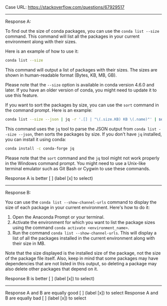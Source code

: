 Case URL: https://stackoverflow.com/questions/67929517

------
Response A:

To find out the size of conda packages, you can use the `conda list --size` command. This command will list all the packages in your current environment along with their sizes.

Here is an example of how to use it:

```bash
conda list --size
```

This command will output a list of packages with their sizes. The sizes are shown in human-readable format (Bytes, KB, MB, GB).

Please note that the `--size` option is available in conda version 4.6.0 and later. If you have an older version of conda, you might need to update it to use this feature.

If you want to sort the packages by size, you can use the `sort` command in the command prompt. Here is an example:

```bash
conda list --size --json | jq -r '.[] | "\(.size.KB) KB \(.name)"' | sort -n
```

This command uses the `jq` tool to parse the JSON output from `conda list --size --json`, then sorts the packages by size. If you don't have `jq` installed, you can install it using conda:

```bash
conda install -c conda-forge jq
```

Please note that the `sort` command and the `jq` tool might not work properly in the Windows command prompt. You might need to use a Unix-like terminal emulator such as Git Bash or Cygwin to use these commands.

Response A is better [ ] (label [x] to select)

-------
Response B:

You can use the `conda list --show-channel-urls` command to display the size of each package in your current environment. Here's how to do it:

1. Open the Anaconda Prompt or your terminal.
2. Activate the environment for which you want to list the package sizes using the command `conda activate <environment_name>`.
3. Run the command `conda list --show-channel-urls`. This will display a list of all the packages installed in the current environment along with their size in MB.

Note that the size displayed is the installed size of the package, not the size of the package file itself. Also, keep in mind that some packages may have dependencies that are not listed in this output, so deleting a package may also delete other packages that depend on it.

Response B is better [ ] (label [x]) to select)

-------

Response A and B are equally good [ ] (label [x]) to select
Response A and B are equally bad [ ] (label [x]) to select
